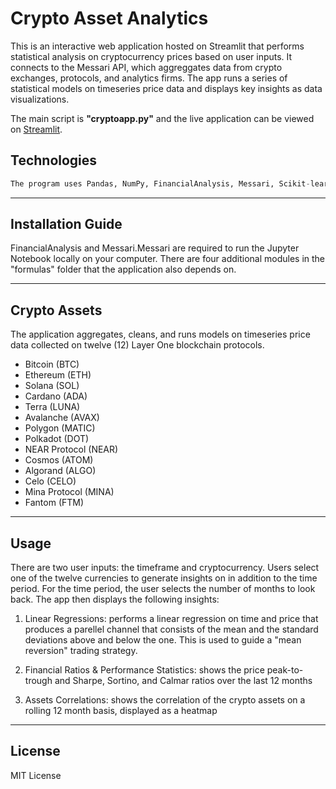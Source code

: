 # Crypto Asset Analytics

This is an interactive web application hosted on Streamlit that performs statistical analysis on cryptocurrency prices based on user inputs. It connects to the Messari API, which aggreggates data from crypto exchanges, protocols, and analytics firms. The app runs a series of statistical models on timeseries price data and displays key insights as data visualizations.

The main script is **"cryptoapp.py"** and the live application can be viewed on [Streamlit](https://share.streamlit.io/pac1226/crypto-application/main/cryptoapp.py).

## Technologies

```python
The program uses Pandas, NumPy, FinancialAnalysis, Messari, Scikit-learn, hvPlot, Matplotlib, and sevaral custom built functions. 
```
---

## Installation Guide

FinancialAnalysis and Messari.Messari are required to run the Jupyter Notebook locally on your computer. There are four additional modules in the "formulas" folder that the application also depends on.

---

## Crypto Assets

The application aggregates, cleans, and runs models on timeseries price data collected on twelve (12) Layer One blockchain protocols.

* Bitcoin (BTC)
* Ethereum (ETH)
* Solana (SOL)
* Cardano (ADA)
* Terra (LUNA)
* Avalanche (AVAX)
* Polygon (MATIC)
* Polkadot (DOT)
* NEAR Protocol (NEAR)
* Cosmos (ATOM)
* Algorand (ALGO)
* Celo (CELO)
* Mina Protocol (MINA)
* Fantom (FTM)

---

## Usage

There are two user inputs: the timeframe and cryptocurrency. Users select one of the twelve currencies to generate insights on in addition to the time period. For the time period, the user selects the number of months to look back. The app then displays the following insights:

1) Linear Regressions: performs a linear regression on time and price that produces a parellel channel that consists of the mean and the standard deviations above and below the one. This is used to guide a "mean reversion" trading strategy.

2) Financial Ratios & Performance Statistics: shows the price peak-to-trough and Sharpe, Sortino, and Calmar ratios over the last 12 months

3) Assets Correlations: shows the correlation of the crypto assets on a rolling 12 month basis, displayed as a heatmap

---

## License

MIT License
